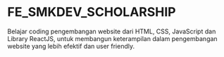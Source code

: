 # FE_SMKDEV_SCHOLARSHIP
Belajar coding pengembangan website dari HTML, CSS, JavaScript dan Library ReactJS, untuk membangun keterampilan dalam pengembangan website yang lebih efektif dan user friendly.
